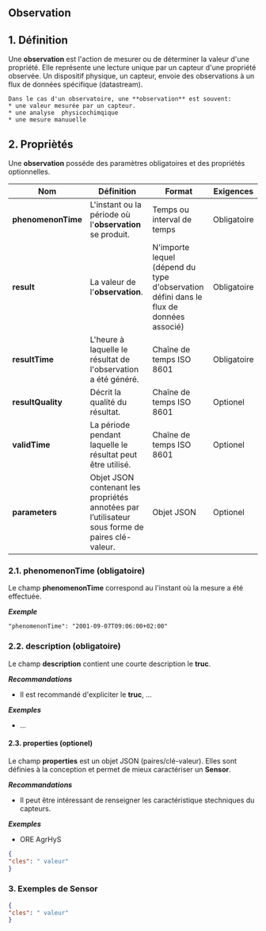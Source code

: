 ## **Observation**  

## **1. Définition** 
Une **observation** est l'action de mesurer ou de déterminer la valeur d'une propriété. Elle représente une lecture unique par un capteur d'une propriété observée.
Un dispositif physique, un capteur, envoie des observations à un flux de données spécifique (datastream).  

```{tip}
Dans le cas d'un observatoire, une **observation** est souvent:
* une valeur mesurée par un capteur.
* une analyse  physicochimqique
* une mesure manuuelle
```

## **2. Propriètés**  
Une **observation** posséde des paramètres obligatoires et des propriétés optionnelles.

|  Nom |  Définition | Format | Exigences |
|---|---|---|---|
| **phenomenonTime** | L'instant ou la période où l'**observation** se produit.| Temps ou  interval de temps | Obligatoire |
| **result** | La valeur de l'**observation**. | N'importe lequel (dépend du type d'observation défini dans le flux de données associé)  | Obligatoire |
| **resultTime**  | L'heure à laquelle le résultat de l'observation a été généré. | Chaîne de temps ISO 8601  | Obligatoire |
| **resultQuality**  | Décrit la qualité du résultat. | Chaîne de temps ISO 8601  | Optionel |
| **validTime**  | La période pendant laquelle le résultat peut être utilisé. | Chaîne de temps ISO 8601  | Optionel |
| **parameters**  | Objet JSON contenant les propriétés annotées par l’utilisateur sous forme de paires clé-valeur. | Objet JSON  | Optionel |

### **2.1. phenomenonTime** (obligatoire) 
Le champ **phenomenonTime** correspond au l'instant où la mesure  a été effectuée.

***Exemple***  

```{json}
"phenomenonTime": "2001-09-07T09:06:00+02:00"
```

### **2.2. description** (obligatoire)  

Le champ **description** contient une courte description le **truc**.

***Recommandations***  

* Il est recommandé d'expliciter le **truc**, ...

***Exemples***  

* ...

#### **2.3. properties** (optionel)  

Le champ **properties** est un objet JSON (paires/clé-valeur). Elles sont définies à la conception et permet de mieux caractériser un **Sensor**.  

***Recommandations***

* Il peut être intéressant de renseigner les caractéristique stechniques du capteurs.

***Exemples***  

* ORE AgrHyS

```json
{
"cles": " valeur"
}
```

### **3. Exemples de Sensor**   

```json
{
"cles": " valeur"
}
```



